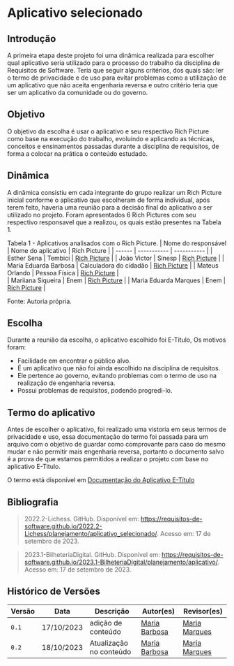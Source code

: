 # Aplicativo selecionado

## Introdução
A primeira etapa deste projeto foi uma dinâmica realizada para escolher qual aplicativo seria utilizado para o processo do trabalho da disciplina de Requisitos de Software. Teria que seguir alguns critérios, dos quais são: ler o termo de privacidade e de uso para evitar problemas como a utilização de um aplicativo que não aceita engenharia reversa e outro critério teria que ser um aplicativo da comunidade ou do governo. 

## Objetivo 
O objetivo da escolha é usar o aplicativo e seu respectivo Rich Picture como base na execução do trabalho, evoluindo e aplicando as técnicas, conceitos e ensinamentos passadas durante a disciplina de requisitos, de forma a colocar na prática o conteúdo estudado.

## Dinâmica
A dinâmica consistiu em cada integrante do grupo realizar um Rich Picture inicial conforme o aplicativo que escolheram de forma individual, após terem feito, haveria uma reunião para a decisão final do aplicativo a ser utilizado no projeto. Foram apresentados 6 Rich Pictures com seu respectivo responsavel que a realizou, os quais estão presentes na Tabela 1.

Tabela 1 - Aplicativos analisados com o Rich Picture.
| Nome do responsável | 	Nome do aplicativo	| Rich Picture   | 
| ------ | ----------- | ----------- |
| Esther Sena | Tembici  | [Rich Picture](https://drive.google.com/file/d/1ywR0d75_UONiOim0TLdyykJE5jqp1uLv/view?usp=sharing)  | 
| João Victor | Sinesp  | [Rich Picture](https://drive.google.com/file/d/1lmO24WBUlPh35bsE2RiOaKR0xbZg2NpJ/view?usp=sharing)  |
| Maria Eduarda Barbosa | Calculadora do cidadão  | [Rich Picture](https://drive.google.com/file/d/1IbqqSPAmK7Jb6gc5ezyy4yzSDMQY4LSc/view?usp=sharing)  | 
| Mateus Orlando | Pessoa Física  | [Rich Picture](https://drive.google.com/file/d/1mp2tWxssYKroTqK5axV32xscFzTen045/view?usp=sharing)  |  
| Mariiana Siqueira | Enem  | [Rich Picture](https://drive.google.com/file/d/1K2HIuYdvpNzNgP5HvL4wKbl65-Opikzw/view?usp=sharing)  | 
| Maria Eduarda Marques | Enem  | [Rich Picture](https://drive.google.com/file/d/10Iot2fEAKROaxxKA5WYJMInV9LKJTHjf/view?usp=sharing)  | 

Fonte: Autoria própria.

## Escolha
Durante a reunião da escolha, o aplicativo escolhido foi E-Titulo, Os motivos foram:
- Facilidade em encontrar o público alvo.
- É um aplicativo que não foi ainda escolhido na disciplina de requisitos.
- Ele pertence ao governo, evitando problemas com o termo de uso na realização de engenharia reversa.
- Possui problemas de requisitos, podendo progredi-lo.

## Termo do aplicativo
Antes de escolher o aplicativo, foi realizado uma vistoria em seus termos de privacidade e uso, essa documentação do termo foi passada para um arquivo com o objetivo de guardar como comprovante para caso do mesmo mudar e não permitir mais engenharia reversa, portanto o documento salvo é a prova de que estamos permitidos a realizar o projeto com base no aplicativo E-Titulo. 

O termo está disponível em [Documentação do Aplicativo E-Título](/docs/E-titulo/Documentação_e-titulo.md)

## Bibliografia

> 2022.2-Lichess. GitHub. Disponível em: https://requisitos-de-software.github.io/2022.2-Lichess/planejamento/aplicativo_selecionado/. Acesso em: 17 de setembro de 2023.

> 2023.1-BilheteriaDigital. GitHub. Disponível em: https://requisitos-de-software.github.io/2023.1-BilheteriaDigital/planejamento/aplicativo/. Acesso em: 17 de setembro de 2023.


## Histórico de Versões

| Versão |     Data    | Descrição   | Autor(es) | Revisor(es) |
| ------ | ----------- | ----------- | --------- | ----------- |
| `0.1`  | 17/10/2023  | adição de conteúdo  | [Maria Barbosa](https://github.com/Madu01) | [Maria Marques ](https://github.com/EduardaSMarques) |
| `0.2`  | 18/10/2023  | Atualização no conteúdo  | [Maria Barbosa](https://github.com/Madu01) | [Maria Marques ](https://github.com/EduardaSMarques) |
